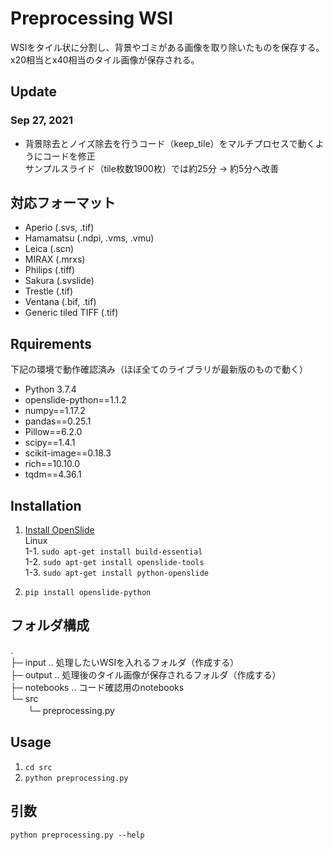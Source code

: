 # Preprocessing WSI
WSIをタイル状に分割し、背景やゴミがある画像を取り除いたものを保存する。
x20相当とx40相当のタイル画像が保存される。

## Update
### Sep 27, 2021
* 背景除去とノイズ除去を行うコード（keep_tile）をマルチプロセスで動くようにコードを修正  
    サンプルスライド（tile枚数1900枚）では約25分 -> 約5分へ改善

## 対応フォーマット
* Aperio (.svs, .tif)
* Hamamatsu (.ndpi, .vms, .vmu)
* Leica (.scn)
* MIRAX (.mrxs)
* Philips (.tiff)
* Sakura (.svslide)
* Trestle (.tif)
* Ventana (.bif, .tif)
* Generic tiled TIFF (.tif)

## Rquirements
下記の環境で動作確認済み（ほぼ全てのライブラリが最新版のもので動く）
* Python 3.7.4
* openslide-python==1.1.2
* numpy==1.17.2
* pandas==0.25.1
* Pillow==6.2.0
* scipy==1.4.1
* scikit-image==0.18.3
* rich==10.10.0
* tqdm==4.36.1

## Installation
1. [Install OpenSlide](https://openslide.org/download/)  
    Linux  
    1-1. `sudo apt-get install build-essential`   
    1-2. `sudo apt-get install openslide-tools`  
    1-3. `sudo apt-get install python-openslide` 

2. `pip install openslide-python`

## フォルダ構成
.   
├─ input .. 処理したいWSIを入れるフォルダ（作成する）  
├─ output .. 処理後のタイル画像が保存されるフォルダ（作成する）  
├─ notebooks .. コード確認用のnotebooks  
└─ src  
　　└─ preprocessing.py

## Usage
1. `cd src`
2. `python preprocessing.py`

## 引数
`python preprocessing.py --help`